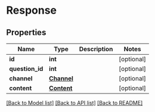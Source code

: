 # Response

## Properties
Name | Type | Description | Notes
------------ | ------------- | ------------- | -------------
**id** | **int** |  | [optional] 
**question_id** | **int** |  | [optional] 
**channel** | [**Channel**](Channel.md) |  | [optional] 
**content** | [**Content**](Content.md) |  | [optional] 

[[Back to Model list]](../README.md#documentation-for-models) [[Back to API list]](../README.md#documentation-for-api-endpoints) [[Back to README]](../README.md)

